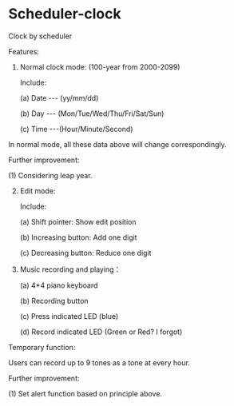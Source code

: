 Scheduler-clock
===============

Clock by scheduler 

Features:

1. Normal clock mode: (100-year from 2000-2099)

    Include:
    
    (a) Date --- (yy/mm/dd)
    
    (b) Day --- (Mon/Tue/Wed/Thu/Fri/Sat/Sun)
    
    (c) Time ---(Hour/Minute/Second)
    
In normal mode, all these data above will change correspondingly.

Further improvement:

(1) Considering leap year.

2. Edit mode:

    Include:
    
    (a) Shift pointer: Show edit position
    
    (b) Increasing button: Add one digit
    
    (c) Decreasing button: Reduce one digit

3. Music recording and playing：

    (a) 4*4 piano keyboard

    (b) Recording button
    
    (c) Press indicated LED (blue)
    
    (d) Record indicated LED (Green or Red? I forgot)
    
Temporary function:

Users can record up to 9 tones as a tone at every hour.

Further improvement:

(1) Set alert function based on principle above.

